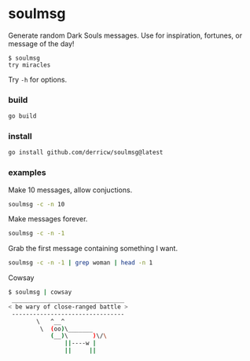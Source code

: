 # soulmsg

Generate random Dark Souls messages. Use for inspiration, fortunes, or message of the day!

```
$ soulmsg
try miracles
```

Try `-h` for options.

### build

```bash
go build
```

### install

```bash
go install github.com/derricw/soulmsg@latest
```

### examples

Make 10 messages, allow conjuctions.
```bash
soulmsg -c -n 10
```

Make messages forever.
```bash
soulmsg -c -n -1
```

Grab the first message containing something I want.
```bash
soulmsg -c -n -1 | grep woman | head -n 1
```

Cowsay
```bash
$ soulmsg | cowsay
 ________________________________
< be wary of close-ranged battle >
 --------------------------------
        \   ^__^
         \  (oo)\_______
            (__)\       )\/\
                ||----w |
                ||     ||
```
